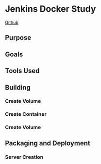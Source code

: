 # Jenkins Docker Study
[Github](https://github.com/JeffKernsGitHub/Custom-Jenkins-Docker)
## Purpose

## Goals

## Tools Used

## Building

### Create Volume

### Create Container
### Create Volume


## Packaging and Deployment

### Server Creation

### 

